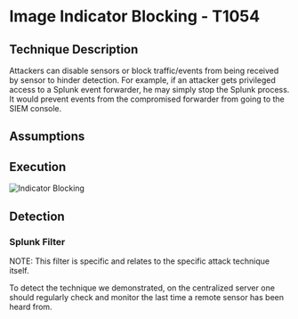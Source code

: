 # Image Indicator Blocking - T1054

## Technique Description

Attackers can disable sensors or block traffic/events from being received by sensor to hinder detection. For example, if an attacker gets privileged access to a Splunk event forwarder, he may simply stop the Splunk process. It would prevent events from the compromised forwarder from going to the SIEM console.

## Assumptions



## Execution

![Indicator Blocking](https://user-images.githubusercontent.com/36422282/55610402-d2f85100-5750-11e9-965c-d7894e8e43a0.PNG)

## Detection

### Splunk Filter

NOTE: This filter is specific and relates to the specific attack technique itself.

To detect the technique we demonstrated, on the centralized server one should regularly check and monitor the last time a remote sensor has been heard from.
